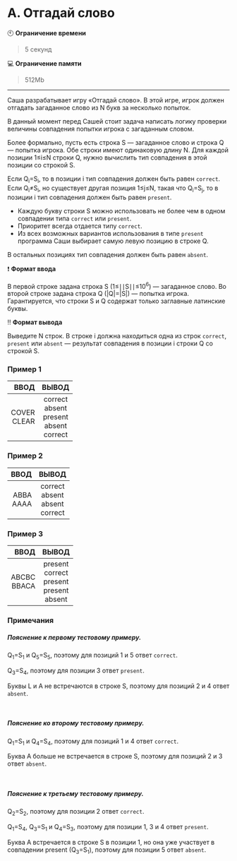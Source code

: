 # A. Отгадай слово

:clock10: **Ограничение времени**

>5 секунд

 
:computer: **Ограничение памяти**

>512Mb

____

Саша разрабатывает игру «Отгадай слово». В этой игре, игрок должен отгадать загаданное слово из N букв за несколько попыток.

В данный момент перед Сашей стоит задача написать логику проверки величины совпадения попытки игрока с загаданным словом.

Более формально, пусть есть строка S — загаданное слово и строка Q — попытка игрока. Обе строки имеют одинаковую длину N. Для каждой позиции 1≤i≤N строки Q, нужно вычислить тип совпадения в этой позиции со строкой S.

Если Q<sub>i</sub>=S<sub>i</sub>, то в позиции i тип совпадения должен быть равен `correct`.
Если Q<sub>i</sub>≠S<sub>i</sub>, но существует другая позиция 1≤j≤N, такая что Q<sub>i</sub>=S<sub>j</sub>, то в позиции i тип совпадения должен быть равен `present`.
- Каждую букву строки S можно использовать не более чем в одном совпадении типа `correct` или `present`.
- Приоритет всегда отдается типу `correct`.
- Из всех возможных вариантов использования в типе `present` программа Саши выбирает самую левую позицию в строке Q.

В остальных позициях тип совпадения должен быть равен `absent`.


:heavy_exclamation_mark: <b>Формат ввода</b>

В первой строке задана строка S (1≤∣∣S∣∣≤10<sup>6</sup>) — загаданное слово.
Во второй строке задана строка Q (|Q|=|S|) — попытка игрока.
Гарантируется, что строки S и Q содержат только заглавные латинские буквы.


:bangbang: <b>Формат вывода</b>

Выведите N строк. В строке i должна находиться одна из строк `correct`, `present` или `absent` — результат совпадения в позиции i строки Q со строкой S.

### Пример 1

| ВВОД | ВЫВОД |
|----:|:----:|
| COVER<br/>CLEAR | correct<br/>absent<br/>present<br/>absent<br/>correct |


### Пример 2

| ВВОД | ВЫВОД |
|----:|:----:|
| ABBA<br/>AAAA | correct<br/>absent<br/>absent<br/>correct |


### Пример 3

| ВВОД | ВЫВОД |
|----:|:----:|
| ABCBC<br/>BBACA | present<br/>correct<br/>present<br/>present<br/>absent |

### Примечания
##### Пояснение к первому тестовому примеру.

Q<sub>1</sub>=S<sub>1</sub> и Q<sub>5</sub>=S<sub>5</sub>, поэтому для позиций 1 и 5 ответ `correct`.

Q<sub>3</sub>=S<sub>4</sub>, поэтому для позиции 3 ответ `present`.

Буквы L и A не встречаются в строке S, поэтому для позиций 2 и 4 ответ `absent`.

<br/>

##### Пояснение ко второму тестовому примеру.

Q<sub>1</sub>=S<sub>1</sub> и Q<sub>4</sub>=S<sub>4</sub>, поэтому для позиций 1 и 4 ответ `correct`.

Буква A больше не встречается в строке S, поэтому для позиций 2 и 3 ответ `absent`.

<br/>

##### Пояснение к третьему тестовому примеру.

Q<sub>2</sub>=S<sub>2</sub>, поэтому для позиции 2 ответ `correct`.

Q<sub>1</sub>=S<sub>4</sub>, Q<sub>3</sub>=S<sub>1</sub> и Q<sub>4</sub>=S<sub>3</sub>, поэтому для позиции 1, 3 и 4 ответ `present`.

Буква A встречается в строке S в позиции 1, но она уже участвует в совпадении present (Q<sub>3</sub>=S<sub>1</sub>), поэтому для позиции 5 ответ `absent`.
